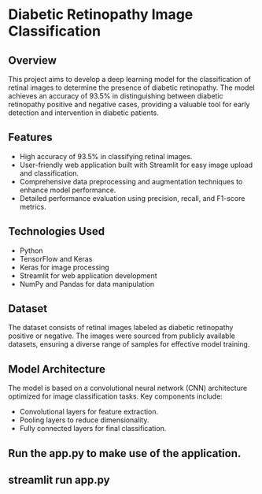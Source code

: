 # Diabetic Retinopathy Image Classification

## Overview
This project aims to develop a deep learning model for the classification of retinal images to determine the presence of diabetic retinopathy. The model achieves an accuracy of 93.5% in distinguishing between diabetic retinopathy positive and negative cases, providing a valuable tool for early detection and intervention in diabetic patients.



## Features
- High accuracy of 93.5% in classifying retinal images.
- User-friendly web application built with Streamlit for easy image upload and classification.
- Comprehensive data preprocessing and augmentation techniques to enhance model performance.
- Detailed performance evaluation using precision, recall, and F1-score metrics.

## Technologies Used
- Python
- TensorFlow and Keras
- Keras for image processing
- Streamlit for web application development
- NumPy and Pandas for data manipulation

## Dataset
The dataset consists of retinal images labeled as diabetic retinopathy positive or negative. The images were sourced from publicly available datasets, ensuring a diverse range of samples for effective model training.

## Model Architecture
The model is based on a convolutional neural network (CNN) architecture optimized for image classification tasks. Key components include:
- Convolutional layers for feature extraction.
- Pooling layers to reduce dimensionality.
- Fully connected layers for final classification.


## Run the app.py to make use of the application.

## streamlit run app.py
